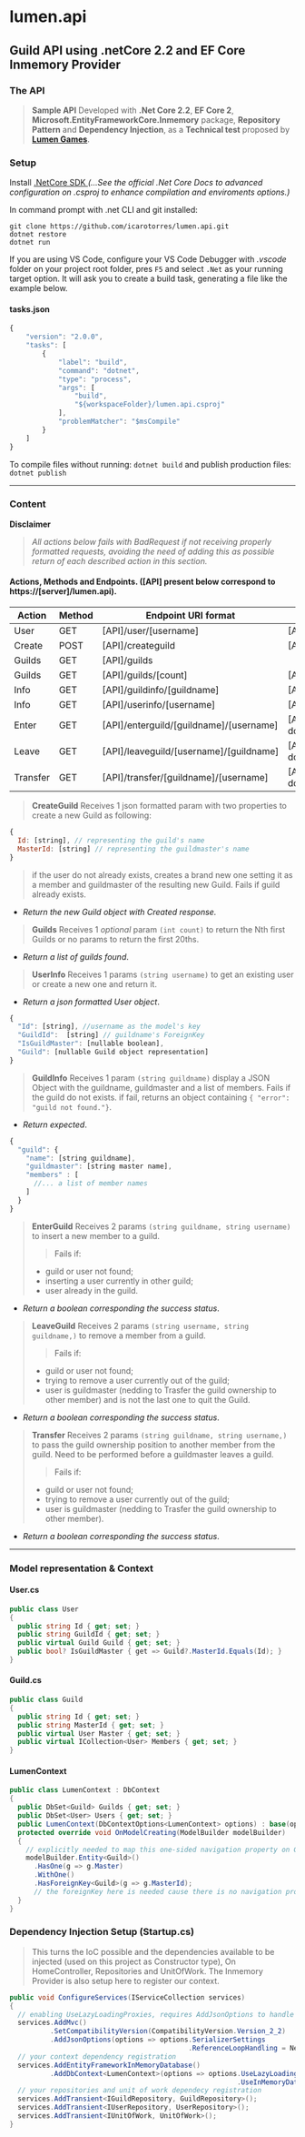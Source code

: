 ﻿# lumen.api
## Guild API using .netCore 2.2 and EF Core Inmemory Provider

### The API
> **Sample API** Developed with **.Net Core 2.2**, **EF Core 2**, **Microsoft.EntityFrameworkCore.Inmemory** package, **Repository Pattern** and **Dependency Injection**, as a **Technical test** proposed by **[Lumen Games](https://lumen.games/ "Lumen Games")**.

### Setup

Install [.NetCore SDK ](https://dotnet.microsoft.com/download "microsoft downloads")
_(...See the official .Net Core Docs to advanced configuration on <projectname>.csproj to enhance compilation and enviroments options.)_

In command prompt with .net CLI and git installed:
```
git clone https://github.com/icarotorres/lumen.api.git
dotnet restore
dotnet run
```
If you are using VS Code, configure your VS Code Debugger with _.vscode_ folder on your project root folder, pres `F5` and select `.Net` as your running target option. It will ask you to create a build task, generating a file like the example below.

#### tasks.json
``` js
{
    "version": "2.0.0",
    "tasks": [
        {
            "label": "build",
            "command": "dotnet",
            "type": "process",
            "args": [
                "build",
                "${workspaceFolder}/lumen.api.csproj"
            ],
            "problemMatcher": "$msCompile"
        }
    ]
}
```

To compile files without running:
`dotnet build`
and publish production files:
`dotnet publish`
___

### Content
**Disclaimer**
> _All actions below fails with BadRequest if not receiving properly formatted requests, avoiding the need of adding this as possible return of each described action in this section._

#### Actions, Methods and Endpoints. ([API] present below correspond to https://[server]/lumen.api).
| Action | Method | Endpoint URI format | Example |
| -------| -------| --------------------------------| -------------| 
| User | GET | [API]/user/[username] | [API]/user/icaro torres |
| Create | POST | [API]/createguild | [API]/createguild/ |
| Guilds | GET | [API]/guilds | |
| Guilds | GET | [API]/guilds/[count] | [API]/guilds/100 |
| Info | GET | [API]/guildinfo/[guildname] | [API]/guildinfo/myguild |
| Info | GET | [API]/userinfo/[username] | [API]/userinfo/myguild |
| Enter | GET | [API]/enterguild/[guildname]/[username] | [API]/enterguild/myguild/john doe |
| Leave | GET | [API]/leaveguild/[username]/[guildname] | [API]/leaveguild/john doe/myguild |
| Transfer | GET | [API]/transfer/[guildname]/[username] | [API]/transfer/myguild/jane doe |

> **CreateGuild**
> Receives 1 json formatted param with two properties to create a new Guild as following:
``` js
{
  Id: [string], // representing the guild's name
  MasterId: [string] // representing the guildmaster's name
}
```
> if the user do not already exists, creates a brand new one setting it as a member and guildmaster of the resulting new Guild.
> Fails if guild already exists.
+ _Return the new Guild object with Created response._

> **Guilds**
> Receives 1 _optional_ param `(int count)` to return the Nth first Guilds or no params to return the first 20ths.
+ _Return a list of guilds found_.

> **UserInfo**
> Receives 1 params `(string username)` to get an existing user or create a new one and return it.
+ _Return a json formatted  User object_.
```js
{
  "Id": [string], //username as the model's key
  "GuildId":  [string] // guildname's ForeignKey
  "IsGuildMaster": [nullable boolean],
  "Guild": [nullable Guild object representation]
}
```

> **GuildInfo**
> Receives 1 param `(string guildname)` display a JSON Object with the guildname, guildmaster and a list of members.
> Fails if the guild do not exists.
> if fail, returns an object containing `{ "error":  "guild not found."}`.
+ _Return expected_.
``` js
{
  "guild": {
    "name": [string guildname],
    "guildmaster": [string master name],
    "members" : [
      //... a list of member names
    ]
  }
}
```
> **EnterGuild**
> Receives 2 params `(string guildname, string username)` to insert a new member to a guild.
>> Fails if: 
>+ guild or user not found;
>+ inserting a user currently in other guild;
>+ user already in the guild.
+ _Return a boolean corresponding the success status_.

> **LeaveGuild**
> Receives 2 params `(string username, string guildname,)` to remove a member from a guild.
>> Fails if: 
>+ guild or user not found;
>+ trying to remove a user currently out of the guild;
>+ user is guildmaster (nedding to Trasfer the guild ownership to other member) and is not the last one to quit the Guild.
+ _Return a boolean corresponding the success status_.

> **Transfer**
> Receives 2 params `(string guildname, string username,)` to pass the guild ownership position to another member from the guild.
> Need to be performed before a guildmaster leaves a guild.
>> Fails if: 
>+ guild or user not found;
>+ trying to remove a user currently out of the guild;
>+ user is guildmaster (nedding to Trasfer the guild ownership to other member).
+ _Return a boolean corresponding the success status_.

___
### Model representation & Context
#### User.cs
``` c#
public class User
{
  public string Id { get; set; }
  public string GuildId { get; set; }
  public virtual Guild Guild { get; set; }
  public bool? IsGuildMaster { get => Guild?.MasterId.Equals(Id); }
}
```

#### Guild.cs
``` c#
public class Guild
{
  public string Id { get; set; }
  public string MasterId { get; set; }
  public virtual User Master { get; set; }
  public virtual ICollection<User> Members { get; set; }
}
```

#### LumenContext
``` c#
public class LumenContext : DbContext
{
  public DbSet<Guild> Guilds { get; set; }
  public DbSet<User> Users { get; set; }
  public LumenContext(DbContextOptions<LumenContext> options) : base(options) { }
  protected override void OnModelCreating(ModelBuilder modelBuilder)
  {
    // explicitly needed to map this one-sided navigation property on Guild Entity
    modelBuilder.Entity<Guild>()
      .HasOne(g => g.Master)
      .WithOne() 
      .HasForeignKey<Guild>(g => g.MasterId);
      // the foreignKey here is needed cause there is no navigation property on the other relation size
  }
}
```

### Dependency Injection Setup (Startup.cs)
> This turns the IoC possible and the dependencies available to be injected (used on this project as Constructor type), On HomeController, Repositories and UnitOfWork.
> The Inmemory Provider is also setup here to register our context.
```c#
public void ConfigureServices(IServiceCollection services)
{
  // enabling UseLazyLoadingProxies, requires AddJsonOptions to handle navigation reference looping on json serialization
  services.AddMvc()
          .SetCompatibilityVersion(CompatibilityVersion.Version_2_2)
          .AddJsonOptions(options => options.SerializerSettings
                                            .ReferenceLoopHandling = Newtonsoft.Json.ReferenceLoopHandling.Ignore);
  // your context dependency registration
  services.AddEntityFrameworkInMemoryDatabase()
          .AddDbContext<LumenContext>(options => options.UseLazyLoadingProxies()
                                                        .UseInMemoryDatabase("lumenInMemoryDB"));
  // your repositories and unit of work dependecy registration
  services.AddTransient<IGuildRepository, GuildRepository>(); 
  services.AddTransient<IUserRepository, UserRepository>();
  services.AddTransient<IUnitOfWork, UnitOfWork>();                             
}   
```
